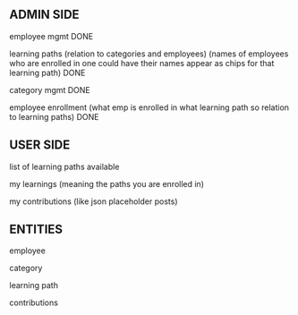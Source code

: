 ## ADMIN SIDE

employee mgmt DONE

learning paths (relation to categories and employees) (names of employees who are enrolled in one could have their names appear as chips for that learning path) DONE

category mgmt DONE

employee enrollment (what emp is enrolled in what learning path so relation to learning paths) DONE

## USER SIDE

list of learning paths available

my learnings (meaning the paths you are enrolled in)

my contributions (like json placeholder posts)

## ENTITIES

employee

category

learning path

contributions
